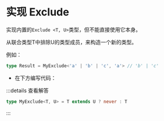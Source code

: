 <script setup>
const excludeCode = `



/* _____________ 你的代码 _____________ */

type MyExclude<T, U> = any


/* _____________ 测试用例 _____________ */
import type { Equal, Expect } from '@type-challenges/utils'

type cases = [
  Expect<Equal<MyExclude<'a' | 'b' | 'c', 'a'>, 'b' | 'c'>>,
  Expect<Equal<MyExclude<'a' | 'b' | 'c', 'a' | 'b'>, 'c'>>,
  Expect<Equal<MyExclude<string | number | (() => void), Function>, string | number>>,
]
`

</script>

# 实现 Exclude


实现内置的`Exclude <T, U>`类型，但不能直接使用它本身。


从联合类型T中排除U的类型成员，来构造一个新的类型。


例如：

```ts
type Result = MyExclude<'a' | 'b' | 'c', 'a'> // 'b' | 'c'
```


* 在下方编写代码：

<MonacoEditor :value="excludeCode" dir="simple" filename="exclude"/>


:::details 查看解答

```ts
type MyExclude<T, U> = T extends U ? never : T
```

:::

